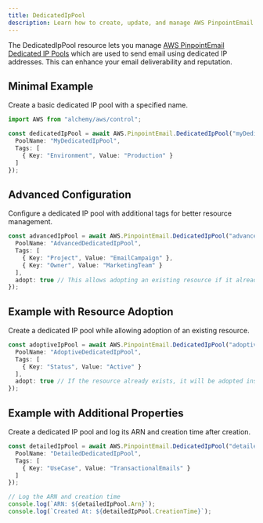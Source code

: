 ```yaml
---
title: DedicatedIpPool
description: Learn how to create, update, and manage AWS PinpointEmail DedicatedIpPools using Alchemy Cloud Control.
---
```


The DedicatedIpPool resource lets you manage [AWS PinpointEmail Dedicated IP Pools](https://docs.aws.amazon.com/pinpointemail/latest/userguide/) which are used to send email using dedicated IP addresses. This can enhance your email deliverability and reputation.

## Minimal Example

Create a basic dedicated IP pool with a specified name.

```ts
import AWS from "alchemy/aws/control";

const dedicatedIpPool = await AWS.PinpointEmail.DedicatedIpPool("myDedicatedIpPool", {
  PoolName: "MyDedicatedIpPool",
  Tags: [
    { Key: "Environment", Value: "Production" }
  ]
});
```

## Advanced Configuration

Configure a dedicated IP pool with additional tags for better resource management.

```ts
const advancedIpPool = await AWS.PinpointEmail.DedicatedIpPool("advancedDedicatedIpPool", {
  PoolName: "AdvancedDedicatedIpPool",
  Tags: [
    { Key: "Project", Value: "EmailCampaign" },
    { Key: "Owner", Value: "MarketingTeam" }
  ],
  adopt: true // This allows adopting an existing resource if it already exists
});
```

## Example with Resource Adoption

Create a dedicated IP pool while allowing adoption of an existing resource.

```ts
const adoptiveIpPool = await AWS.PinpointEmail.DedicatedIpPool("adoptiveDedicatedIpPool", {
  PoolName: "AdoptiveDedicatedIpPool",
  Tags: [
    { Key: "Status", Value: "Active" }
  ],
  adopt: true // If the resource already exists, it will be adopted instead of failing
});
```

## Example with Additional Properties

Create a dedicated IP pool and log its ARN and creation time after creation.

```ts
const detailedIpPool = await AWS.PinpointEmail.DedicatedIpPool("detailedDedicatedIpPool", {
  PoolName: "DetailedDedicatedIpPool",
  Tags: [
    { Key: "UseCase", Value: "TransactionalEmails" }
  ]
});

// Log the ARN and creation time
console.log(`ARN: ${detailedIpPool.Arn}`);
console.log(`Created At: ${detailedIpPool.CreationTime}`);
```